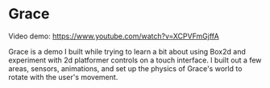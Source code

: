 Grace
=====

Video demo: https://www.youtube.com/watch?v=XCPVFmGjffA

Grace is a demo I built while trying to learn a bit about using Box2d and experiment with 2d platformer controls on a touch interface. I built out a few areas, sensors, animations, and set up the physics of Grace's world to rotate with the user's movement. 
